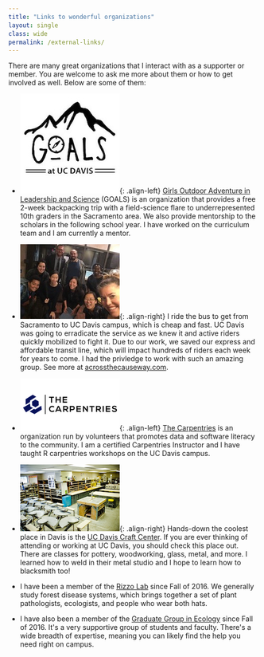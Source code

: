 ```yaml
---
title: "Links to wonderful organizations"
layout: single
class: wide
permalink: /external-links/
---
```

  
There are many great organizations that I interact with as a supporter or member. You are welcome to ask me more about them or how to get involved as well. Below are some of them:  

- ![](/images/links/goals_logo.jpg){: .align-left} [Girls Outdoor Adventure in Leadership and Science](https://girlsoutdoorscience.com) (GOALS) is an organization that provides a free 2-week backpacking trip with a field-science flare to underrepresented 10th graders in the Sacramento area. We also provide mentorship to the scholars in the following school year. I have worked on the curriculum team and I am currently a mentor.  

- ![](/images/links/sacRT_meeting.jpg){: .align-right} I ride the bus to get from Sacramento to UC Davis campus, which is cheap and fast. UC Davis was going to erradicate the service as we knew it and active riders quickly mobilized to fight it. Due to our work, we saved our express and affordable transit line, which will impact hundreds of riders each week for years to come. I had the privledge to work with such an amazing group. See more at [acrossthecauseway.com](https://acrossthecauseway.com).  

- ![](/images/links/TheCarpentries.png){: .align-left} [The Carpentries](https://carpentries.org/) is an organization run by volunteers that promotes data and software literacy to the community. I am a certified Carpentries Instructor and I have taught R carpentries workshops on the UC Davis campus.  

- ![](/images/links/craft_center.jpg){: .align-right} Hands-down the coolest place in Davis is the [UC Davis Craft Center](https://campusrecreation.ucdavis.edu/recreation/craft-center/craft-classes). If you are ever thinking of attending or working at UC Davis, you should check this place out. There are classes for pottery, woodworking, glass, metal, and more. I learned how to weld in their metal studio and I hope to learn how to blacksmith too!  

- I have been a member of the [Rizzo Lab](https://ucanr.edu/sites/rizzolab/) since Fall of 2016. We generally study forest disease systems, which brings together a set of plant pathologists, ecologists, and people who wear both hats.  

- I have also been a member of the [Graduate Group in Ecology](https://ecology.ucdavis.edu/) since Fall of 2016. It's a very supportive group of students and faculty. There's a wide breadth of expertise, meaning you can likely find the help you need right on campus. 
